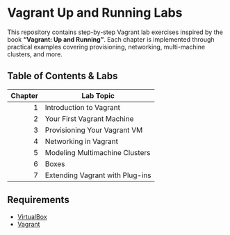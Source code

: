 # Vagrant Up and Running Labs

This repository contains step-by-step Vagrant lab exercises inspired by the book **“Vagrant: Up and Running”**. Each chapter is implemented through practical examples covering provisioning, networking, multi-machine clusters, and more.

##  Table of Contents & Labs

| Chapter | Lab Topic                            |
|--------:|--------------------------------------|
| 1       | Introduction to Vagrant              |
| 2       | Your First Vagrant Machine           |
| 3       | Provisioning Your Vagrant VM         |
| 4       | Networking in Vagrant                |
| 5       | Modeling Multimachine Clusters       |
| 6       | Boxes                                |
| 7       | Extending Vagrant with Plug-ins      |

##  Requirements

- [VirtualBox](https://www.virtualbox.org/)
- [Vagrant](https://www.vagrantup.com/)